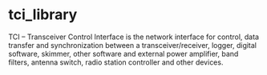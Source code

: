 # tci_library
TCI – Transceiver Control Interface is the network interface for control, data transfer and synchronization between a transceiver/receiver, logger, digital software, skimmer, other software and external power amplifier, band filters, antenna switch, radio station controller and other devices.
